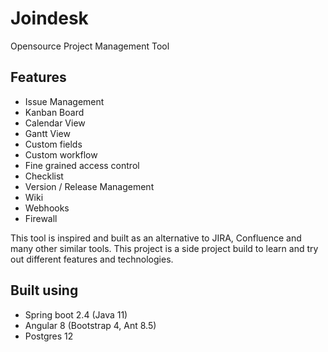 # Joindesk
Opensource Project Management Tool

## Features
* Issue Management
* Kanban Board
* Calendar View
* Gantt View
* Custom fields
* Custom workflow
* Fine grained access control
* Checklist 
* Version / Release Management
* Wiki
* Webhooks
* Firewall

This tool is inspired and built as an alternative to JIRA, Confluence and many other similar tools. 
This project is a side project build to learn and try out different features and technologies.

## Built using 
- Spring boot 2.4 (Java 11)
- Angular 8 (Bootstrap 4, Ant 8.5)
- Postgres 12
